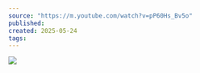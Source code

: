 ```yaml
---
source: "https://m.youtube.com/watch?v=pP60Hs_Bv5o"
published:
created: 2025-05-24
tags:
---
```

![](https://www.youtube.com/watch?v=pP60Hs_Bv5o)